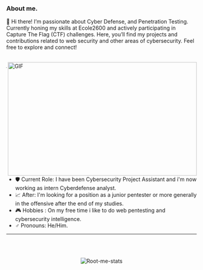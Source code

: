 ### About me.

👋 Hi there! I’m passionate about Cyber Defense, and Penetration Testing. Currently honing my skills at Ecole2600 and actively participating in Capture The Flag (CTF) challenges. Here, you’ll find my projects and contributions related to web security and other areas of cybersecurity. Feel free to explore and connect!

</br>
<img align="right" alt="GIF" src="https://i.gifer.com/EHil.gif" width="500" height="300"/>

---
- 🛡️ Current Role: I have been Cybersecurity Project Assistant and i'm now working as intern Cyberdefense analyst.
- 📈 After: I'm looking for a position as a junior pentester or more generally in the offensive after the end of my studies.
- 🎮 Hobbies : On my free time i like to do web pentesting and cybersecurity intelligence.
- ♂️ Pronouns: He/Him.
---
</br>
</br>

<p align="center">
  <img src="https://root-me-diff.vercel.app/rm-gh?nickname=yametersa&gstats=show&style=dark" alt="Root-me-stats" />
</p>
